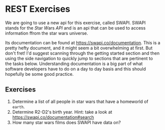 # REST Exercises

We are going to use a new api for this exercise, called SWAPI. SWAPI stands for the *S*tar *W*ars
*API* and is an api that can be used to access information ffrom the star wars universe.

Its documentation can be found at https://swapi.co/documentation. This is a pretty hefty document,
and it might seem a bit overwhelming at first. But don't fret! I'd suggest scanning through the
getting started section and then using the side navigation to quickly jump to sections that are
pertinent to the tasks below. Understanding documentation is a big part of what software developers
have to do on a day to day basis and this should hopefully be some good practice.

## Exercises
1. Determine a list of all people in star wars that have a homeworld of `earth`.
2. Determine R2-D2's birth year. Hint: take a look at https://swapi.co/documentation#search
3. How many star wars films does SWAPI have data on?
